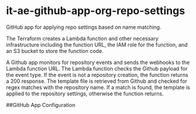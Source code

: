 # it-ae-github-app-org-repo-settings

GitHub app for applying repo settings based on name matching.

The Terraform creates a Lambda function and other necessary infrastructure including the function URL, the IAM role for the function, and an S3 bucket to store the function code.

A Github app monitors for repository events and sends the webhooks to the Lambda function URL.
The Lambda function checks the Github payload for the event type. If the event is not a repository creation, the function returns a 200 response.
The template file is retrieved from Github and checked for regex matches with the repository name. If a match is found, the template is applied to the repository settings, otherwise the function returns.

##GitHub App Configuration
